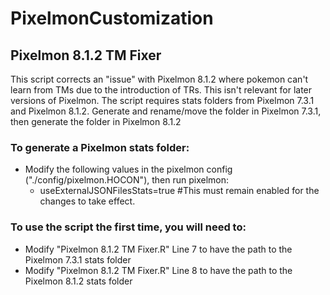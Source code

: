 # PixelmonCustomization
## Pixelmon 8.1.2 TM Fixer
This script corrects an "issue" with Pixelmon 8.1.2 where pokemon can't learn from TMs due to the introduction of TRs. This isn't relevant for later versions of Pixelmon.
The script requires stats folders from Pixelmon 7.3.1 and Pixelmon 8.1.2. Generate and rename/move the folder in Pixelmon 7.3.1, then generate the folder in Pixelmon 8.1.2

### To generate a Pixelmon stats folder:
* Modify the following values in the pixelmon config ("./config/pixelmon.HOCON"), then run pixelmon:
  * useExternalJSONFilesStats=true	#This must remain enabled for the changes to take effect.

### To use the script the first time, you will need to:
* Modify "Pixelmon 8.1.2 TM Fixer.R" Line 7 to have the path to the Pixelmon 7.3.1 stats folder
* Modify "Pixelmon 8.1.2 TM Fixer.R" Line 8 to have the path to the Pixelmon 8.1.2 stats folder

